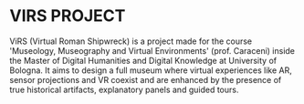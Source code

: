 # VIRS PROJECT

ViRS (Virtual Roman Shipwreck) is a project made for the course 'Museology, Museography and Virtual Environments' (prof. Caraceni) inside the Master of Digital Humanities and Digital Knowledge at University of Bologna. It aims to design a full museum where virtual experiences like AR, sensor projections and VR coexist and are enhanced by the presence of true historical artifacts, explanatory panels and guided tours.

